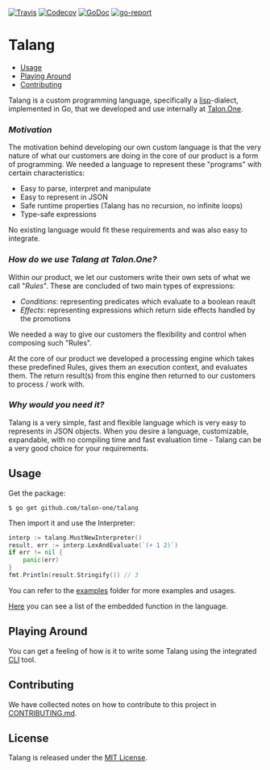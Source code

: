 [![Travis](https://img.shields.io/travis/talon-one/talang.svg)](https://travis-ci.org/talon-one/talang) [![Codecov](https://img.shields.io/codecov/c/github/talon-one/talang.svg)](https://codecov.io/gh/talon-one/talang) [![GoDoc](https://godoc.org/github.com/talon-one/talang?status.svg)](https://godoc.org/github.com/talon-one/talang) [![go-report](https://goreportcard.com/badge/github.com/talon-one/talang)](https://goreportcard.com/report/github.com/talon-one/talang)

Talang
==================

  - [Usage](#usage)
  - [Playing Around](#playing-around)
  - [Contributing](#contributing)


Talang is a custom programming language, specifically a [lisp](https://en.wikipedia.org/wiki/Lisp_(programming_language))-dialect, implemented in Go, that we developed and use internally at [Talon.One](https://talon.one). 


### *Motivation*

The motivation behind developing our own custom language is that the very nature of what our customers are doing in the core of our product is a form of programming. We needed a language to represent these "programs" with certain characteristics:

- Easy to parse, interpret and manipulate
- Easy to represent in JSON
- Safe runtime properties (Talang has no recursion, no infinite loops)
- Type-safe expressions

No existing language would fit these requirements and was also easy to integrate.

### *How do we use Talang at Talon.One?*

Within our product, we let our customers write their own sets of what we call "*Rules*". These are concluded of two main types of expressions:

 - *Conditions*: representing predicates which evaluate to a boolean reault
 - *Effects*: representing expressions which return side effects handled by the promotions
 
We needed a way to give our customers the flexibility and control when composing such "Rules".


At the core of our product we developed a processing engine which takes these predefined Rules, gives them an execution context, and evaluates them. The return result(s) from this engine then returned to our customers to process / work with.

### *Why would you need it?*

Talang is a very simple, fast and flexible language which is very easy to represents in JSON objects.
When you desire a language, customizable, expandable, with no compiling time and fast evaluation time - Talang can be a very good choice for your requirements.

## Usage

Get the package:

    $ go get github.com/talon-one/talang

Then import it and use the Interpreter:

```go
interp := talang.MustNewInterpreter()
result, err := interp.LexAndEvaluate(`(+ 1 2)`)
if err != nil {
	panic(err)
}
fmt.Println(result.Stringify()) // 3
```


You can refer to the [examples](https://github.com/talon-one/talang/tree/master/examples) folder for more examples and usages.

[Here](https://talon-one.github.io/talang/docs/functions) you can see a list of the embedded function in the language.

## Playing Around

You can get a feeling of how is it to write some Talang using the integrated [CLI](https://github.com/talon-one/talang/tree/master/cmd/talang-cli) tool.

## Contributing

We have collected notes on how to contribute to this project in [CONTRIBUTING.md](https://github.com/talon-one/talang/tree/master/CONTRIBUTING.md).


## License

Talang is released under the [MIT License](https://github.com/talon-one/talang/tree/master/LICENSE).
